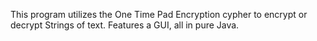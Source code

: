 This program utilizes the One Time Pad Encryption cypher to encrypt or decrypt Strings of text. Features a GUI, all in pure Java.